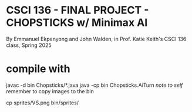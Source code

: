# CSCI 136 - FINAL PROJECT - CHOPSTICKS w/ Minimax AI
By Emmanuel Ekpenyong and John Walden, in Prof. Katie Keith's CSCI 136 class, Spring 2025

# compile with

javac -d bin Chopsticks/*.java
java -cp bin Chopsticks.AiTurn 
*note to self* remember to copy images to the bin

cp sprites/VS.png bin/sprites/
